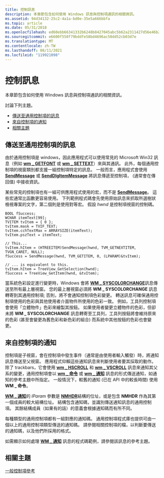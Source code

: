 ```yaml
---
title: 控制訊息
description: 本章節包含如何使用 Windows 訊息與控制項通訊的相關資訊。
ms.assetid: 94d34132-25c2-4a1a-bd0e-35e5a666bbfa
ms.topic: article
ms.date: 05/31/2018
ms.openlocfilehash: ed60ebb66341332b6248b8427045abc5b62a2311427d56e46b25fe93b3d899ba
ms.sourcegitcommit: e6600f550f79bddfe58bd4696ac50dd52cb03d7e
ms.translationtype: MT
ms.contentlocale: zh-TW
ms.lasthandoff: 08/11/2021
ms.locfileid: "119921098"
---
```

# <a name="control-messages"></a>控制訊息

本章節包含如何使用 Windows 訊息與控制項通訊的相關資訊。

討論下列主題。

-   [傳送至通用控制項的訊息](#messages-to-common-controls)
-   [來自控制項的通知](#notifications-from-controls)
-   [相關主題](#related-topics)

## <a name="messages-to-common-controls"></a>傳送至通用控制項的訊息

由於通用控制項是 windows，因此應用程式可以使用常見的 Microsoft Win32 訊息（例如 [**wm \_ GETFONT**](/windows/desktop/winmsg/wm-getfont) 或 [**wm \_ SETTEXT**](/windows/desktop/winmsg/wm-settext)）來與其通訊。 此外，每個通用控制項的視窗類別都支援一組控制項特定的訊息。 一般而言，應用程式會使用 [**SendMessage**](/windows/desktop/api/winuser/nf-winuser-sendmessage) 或 [**SendDlgItemMessage**](/windows/desktop/api/winuser/nf-winuser-senddlgitemmessagea) 將訊息傳遞至控制項， (通常會在傳回值) 中接收資訊。

某些常見的控制項也有一組可供應用程式使用的宏，而不是 [**SendMessage**](/windows/desktop/api/winuser/nf-winuser-sendmessage)。 這些宏通常比函數更容易使用。 下列範例程式碼會先使用原始訊息來抓取所選樹狀檢視專案的文字，第二個則是使用對等宏。 假設 *hwnd* 是控制項視窗的控制碼。


```
BOOL fSuccess;
WCHAR itemText[99];
TVITEM tvItem = { 0 };
tvItem.mask = TVIF_TEXT;
tvItem.cchTextMax = ARRAYSIZE(itemText);
tvItem.pszText = itemText;

// This...
tvItem.hItem = (HTREEITEM)SendMessage(hwnd, TVM_GETNEXTITEM, TVGN_CARET, NULL);
fSuccess = SendMessage(hwnd, TVM_GETITEM, 0, (LPARAM)&tvItem);

// ... is equivalent to this.
tvItem.hItem = TreeView_GetSelection(hwnd);
fSuccess = TreeView_GetItem(hwnd, &tvItem);
```



當系統色彩設定進行變更時，Windows 會將 [**WM \_ SYSCOLORCHANGE**](/windows/desktop/gdi/wm-syscolorchange)訊息傳送至所有最上層視窗。 您的最上層視窗必須將 **WM \_ SYSCOLORCHANGE** 訊息轉寄到其通用控制項; 否則，將不會通知控制項色彩變更。 轉送訊息可確保通用控制項使用的色彩與其他使用者介面物件所使用的色彩一致。 例如，工具列控制項會使用「立體物件」色彩來繪製其按鈕。 如果使用者變更立體物件的色彩，但卻未將 **WM \_ SYSCOLORCHANGE** 訊息轉寄至工具列，工具列按鈕將會維持原來的色彩 (甚至會變更為舊色彩和新色彩的組合) 而系統中其他按鈕的色彩也會變更。

## <a name="notifications-from-controls"></a>來自控制項的通知

控制項是子視窗，會在控制項中發生事件（通常是由使用者輸入觸發）時，將通知訊息傳送至父視窗。 應用程式仰賴這些通知訊息來判斷使用者要其採取的動作。 除了 trackbars，它會使用 [**wm \_ HSCROLL**](wm-hscroll.md) 和 [**wm \_ VSCROLL**](wm-vscroll.md) 訊息來通知其父系的變更，通用控制項會以 [**wm \_ 命令**](/windows/desktop/menurc/wm-command) 或 [**wm \_ 通知**](wm-notify.md) 訊息的形式傳送通知，如通知的參考主題中所指定。 一般情況下，較舊的通知 (已在 API 中的較長時間) 使用 **WM \_ 命令**。

[**WM \_ 通知**](wm-notify.md)的 *lParam* 參數是 [**NMHDR**](/windows/desktop/api/richedit/ns-richedit-nmhdr)結構的位址，或是包含 **NMHDR** 作為其第一個成員的較大結構位址。 結構包含通知碼，並識別傳送通知訊息的通用控制項。 其餘結構成員（如果有的話）的意義會根據通知碼而有所不同。

每種類型的通用控制項都有一組對應的通知碼。 通用控制項程式庫也提供可由一個以上的通用控制項類型傳送的通知碼。 請參閱相關控制項的檔，以判斷要傳送的通知碼，以及他們所採用的格式。

如需顯示如何處理 [**WM \_ 通知**](wm-notify.md) 訊息的程式碼範例，請參閱該訊息的參考主題。

## <a name="related-topics"></a>相關主題

<dl> <dt>

[一般控制項參考](common-control-reference.md)
</dt> </dl>

 

 
